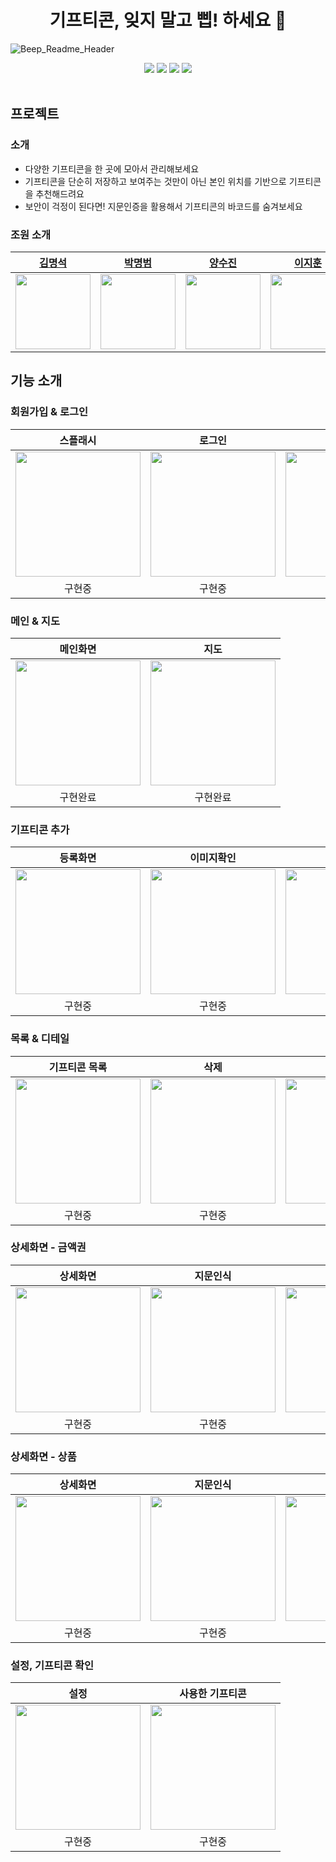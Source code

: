 <h1 align="center">
 기프티콘, 잊지 말고 삡! 하세요 👾
</h1>  

<p align="center">  

![Beep_Readme_Header](https://user-images.githubusercontent.com/53300830/204736853-81cc432a-cd29-461f-bc2f-e52bbdef97fb.png)

</p>  

<p align="center">  
  <img src="https://img.shields.io/github/issues/boostcampwm-2022/android04-BEEP"/>
  <img src="https://img.shields.io/github/issues-closed/boostcampwm-2022/android04-BEEP"/>
  <img src="https://img.shields.io/github/commit-activity/w/boostcampwm-2022/android04-BEEP">
  <img src="https://img.shields.io/github/last-commit/boostcampwm-2022/android04-BEEP">
  <br><br>
</p>

## 프로젝트

### 소개

- 다양한 기프티콘을 한 곳에 모아서 관리해보세요
- 기프티콘을 단순히 저장하고 보여주는 것만이 아닌 본인 위치를 기반으로 기프티콘을 추천해드려요
- 보안이 걱정이 된다면! 지문인증을 활용해서 기프티콘의 바코드를 숨겨보세요

### 조원 소개

|[김명석](https://github.com/audxo112)|[박명범](https://github.com/mangbaam)|[양수진](https://github.com/yangsooplus)|[이지훈](https://github.com/lee-ji-hoon)|
|------|---|---|------|
|<img src="https://user-images.githubusercontent.com/53300830/203104186-2454f77f-4cab-485f-972b-22236a3d28ca.jpg" width="120" />|<img src="https://user-images.githubusercontent.com/44221447/203118314-c1a7ae71-d746-4399-bbef-2e7e71452b9c.jpg" width="120" />|<img src="https://user-images.githubusercontent.com/44221447/203118604-8b31cda6-70c9-4119-a636-0ac36b6c60a0.jpg" width="120" />|<img src="https://user-images.githubusercontent.com/53300830/203106749-8e92660f-87bd-4655-b39f-352dcc989c49.png" width="120" />|

## 기능 소개

### 회원가입 & 로그인

|스플래시|로그인|지문|PIN 설정|
|:-----:|:-----:|:-----:|:-----:|
|<img width=200 src="https://user-images.githubusercontent.com/53300830/203107188-59a7dda5-3fc3-4ffe-888e-e5f74b1ebdc8.png">|<img width=200 src="https://user-images.githubusercontent.com/53300830/203107180-8e674ed5-2156-4d1b-bb9f-40bc968fd62d.png">|<img width=200 src="https://user-images.githubusercontent.com/53300830/203107192-ec5cf9ef-e14b-4a99-81b1-f2e624ccb1dc.png">|<img width=200 src="https://user-images.githubusercontent.com/53300830/203107196-211d1c54-b2fb-426e-a600-b8b952db6c8f.png">|
|구현중|구현중|구현중|구현중|

### 메인 & 지도

|                                                            메인화면                                                             |지도|
|:---------------------------------------------------------------------------------------------------------------------------:|:-----:|
| <img width=200 src="https://user-images.githubusercontent.com/53300830/203107992-6865e77f-b859-4b2d-92a5-f3a0359c2211.png"> |<img width=200 src="https://user-images.githubusercontent.com/53300830/203107998-302d96a0-1bb5-4523-99fb-d54f56824d7d.png">|
|                                                            구현완료                                                             |                                                            구현완료                                                             |

### 기프티콘 추가

|등록화면|이미지확인|갤러리|이미지편집|
|:-----:|:-----:|:-----:|:-----:|
|<img width=200 src="https://user-images.githubusercontent.com/53300830/203108320-3505e4fb-8cd6-4260-886a-5eadf9e1afbe.png">|<img width=200 src="https://user-images.githubusercontent.com/53300830/203108312-04a0033a-5f10-4325-b940-a51c42b3c31c.png">|<img width=200 src="https://user-images.githubusercontent.com/9216335/204015611-52d291cc-1ac3-4014-a25f-8006055becab.png">|<img width=200 src="https://user-images.githubusercontent.com/9216335/204015793-3062337d-b79e-40d6-aaec-2c5779a1d4f3.png">|
|구현중|구현중|구현중|구현완료|

### 목록 & 디테일

|기프티콘 목록|삭제|브랜드검색|
|:-----:|:-----:|:-----:|
|<img width=200 src="https://user-images.githubusercontent.com/53300830/203108857-d82f37aa-aabb-4891-a262-6adbbd89fe3a.png">|<img width=200 src="https://user-images.githubusercontent.com/53300830/203108834-08413935-9c7a-4423-8b6b-0f58f30523e4.png">|<img width=200 src="https://user-images.githubusercontent.com/53300830/203108848-3119caab-f771-41d9-ac2f-92b2fe573a40.png">|
|구현중|구현중|구현중|

### 상세화면 - 금액권

|상세화면|지문인식|바코드|사용완료|사용기록|
|:-----:|:-----:|:-----:|:-----:|:-----:|
|<img width=200 src="https://user-images.githubusercontent.com/53300830/203110310-0f9d3c64-bcdd-45fd-b789-5cb657b42c70.png">|<img width=200 src="https://user-images.githubusercontent.com/53300830/203111268-56bd8370-bb8e-4a2a-9fd1-cfe074261db6.png">|<img width=200 src="https://user-images.githubusercontent.com/53300830/203110314-84c10bdc-0f7b-46d7-aab3-4f882d3eca2d.png">|<img width=200 src="https://user-images.githubusercontent.com/53300830/203110304-024a4b0c-78dd-485b-be7b-47c765259931.png">|<img width=200 src="https://user-images.githubusercontent.com/53300830/203110309-d851a284-0adc-491b-97c8-dc5c70e74523.png">|
|구현중|구현중|구현중|구현중|구현중|

### 상세화면 - 상품

|상세화면|지문인식|바코드|
|:-----:|:-----:|:-----:|
|<img width=200 src="https://user-images.githubusercontent.com/53300830/203111258-376b7476-8cd9-464d-8c36-78f335fc7e90.png">|<img width=200 src="https://user-images.githubusercontent.com/53300830/203111268-56bd8370-bb8e-4a2a-9fd1-cfe074261db6.png">|<img width=200 src="https://user-images.githubusercontent.com/53300830/203111265-589b1367-d6ca-4140-8494-424156bb1cfa.png">|
|구현중|구현중|구현중|

### 설정, 기프티콘 확인

|설정|사용한 기프티콘|
|:-----:|:-----:|
|<img width=200 src="https://user-images.githubusercontent.com/53300830/203109879-f8ea58ab-feb6-4b70-a4c5-9fe2d4b21fe9.png">|<img width=200 src="https://user-images.githubusercontent.com/53300830/203109835-86cb188c-4c33-41a4-8a2b-a7bc159e2bba.png">|
|구현중|구현중|



